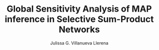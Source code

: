 ---
paperId: 14
author: Julissa G. Villanueva Llerena
publicationauthor: Villanueva Llerena, J. G.
title: Global Sensitivity Analysis of MAP inference in Selective Sum-Product Networks
pdf: --
poster: Poster_Julissa_Villanueva
alt: --
type: Poster
topic: Deep Learning
subtopic: Machine Learning
link: 
conference: icml
year: 2019
tags: icml-2019-np
location: California, USA
---
